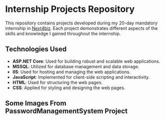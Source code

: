 # Internship Projects Repository

This repository contains projects developed during my 20-day mandatory internship in [Next4biz](https://www.next4biz.com). Each project demonstrates different aspects of the skills and knowledge I gained throughout the internship.

## Technologies Used

- **ASP.NET Core**: Used for building robust and scalable web applications.
- **MSSQL**: Utilized for database management and data storage.
- **IIS**: Used for hosting and managing the web applications.
- **JavaScript**: Implemented for client-side scripting and interactivity.
- **HTML**: Used for structuring the web pages.
- **CSS**: Applied for styling and designing the web pages.

## Some Images From PasswordManagementSystem Project

